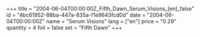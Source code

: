 +++
title = "2004-06-04T00:00:00Z_Fifth_Dawn_Serum_Visions_[en]_false"
id = "4bc61952-88ba-447a-835a-f1e9643fcd0d"
date = "2004-06-04T00:00:00Z"
name = "Serum Visions"
lang = ["en"]
price = "0.29"
quantity = 4
foil = false
set = "Fifth Dawn"
+++
